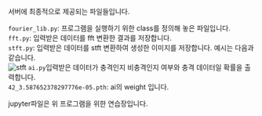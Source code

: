 서버에 최종적으로 제공되는 파일들입니다.

```fourier_lib.py```: 프로그램을 실행하기 위한 class를 정의해 놓은 파일입니다.   
```fft.py```: 입력받은 데이터를 fft 변환한 결과를 저장합니다.   
```stft.py```: 입력받은 데이터를 stft 변환하여 생성한 이미지를 저장합니다. 예시는 다음과 같습니다.   
![stft](stft.png)
```ai.py```입력받은 데이터가 충격인지 비충격인지 여부와 충격 데이터일 확률을 출력합니다.   
```42_3.587652378297776e-05.pth```: ai의 weight 입니다.   

jupyter파일은 위 프로그램을 위한 연습장입니다.